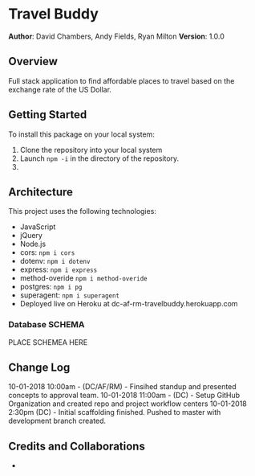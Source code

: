 # Travel Buddy

**Author**: David Chambers, Andy Fields, Ryan Milton
**Version**: 1.0.0

## Overview
Full stack application to find affordable places to travel based on the exchange rate of the US Dollar.

## Getting Started
To install this package on your local system:
1. Clone the repository into your local system
2. Launch ```npm -i``` in the directory of the repository.
3. 

## Architecture
This project uses the following technologies:
* JavaScript
* jQuery
* Node.js
* cors: ```npm i cors```
* dotenv: ```npm i dotenv```
* express: ```npm i express```
* method-overide ```npm i method-overide```
* postgres: ```npm i pg ```
* superagent: ```npm i superagent```
* Deployed live on Heroku at dc-af-rm-travelbuddy.herokuapp.com

### Database SCHEMA

PLACE SCHEMEA HERE

## Change Log

10-01-2018 10:00am - (DC/AF/RM) - Finsihed standup and presented concepts to approval team.
10-01-2018 11:00am - (DC) - Setup GitHub Organization and created repo and project workflow centers
10-01-2018 2:30pm (DC) - Initial scaffolding finished.  Pushed to master with development branch created.


## Credits and Collaborations
* 
